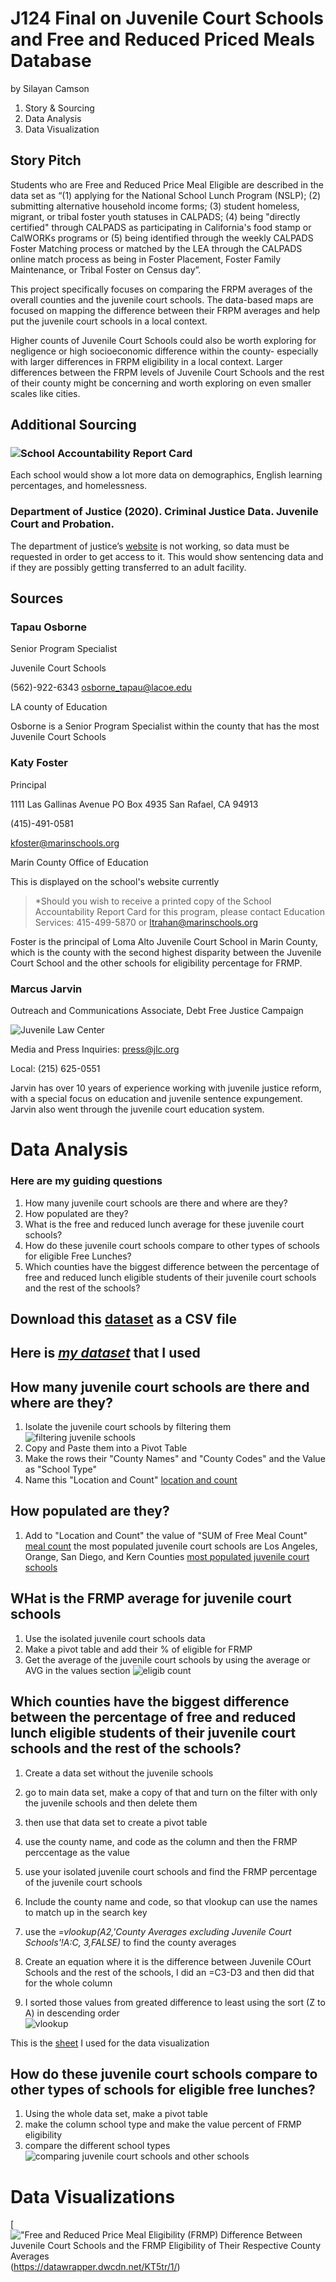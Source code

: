 # J124 Final on Juvenile Court Schools and Free and Reduced Priced Meals Database 
by Silayan Camson

1. Story & Sourcing 
2. Data Analysis 
3. Data Visualization 

## Story Pitch

Students who are Free and Reduced Price Meal Eligible are described in the data set as
“(1) applying for the National School Lunch Program (NSLP); (2) submitting alternative household income forms; (3) student homeless, migrant, or tribal foster youth statuses in CALPADS;  (4) being "directly certified" through CALPADS as participating in California's food stamp or CalWORKs programs or (5) being identified through the weekly CALPADS Foster Matching process or matched by the LEA through the CALPADS online match process as being in Foster Placement, Foster Family Maintenance, or Tribal Foster on Census day”.

This project specifically focuses on comparing the FRPM averages of the overall counties and the juvenile court schools. The data-based maps are focused on mapping the difference between their FRPM averages and help put the juvenile court schools in a local context. 

Higher counts of Juvenile Court Schools could also be worth exploring for negligence or high socioeconomic difference within the county- especially with larger differences in FRPM eligibility in a local context. Larger differences between the FRPM levels of Juvenile Court Schools and the rest of their county might be concerning and worth exploring on even smaller scales like cities. 

## Additional Sourcing 
### ![School Accountability Report Card](https://www.sarconline.org/public/findASarc) 
Each school would show a lot more data on demographics, English learning percentages, and homelessness. 

### Department of Justice (2020). Criminal Justice Data. Juvenile Court and Probation.
The department of justice’s [website](https://data-openjustice.doj.ca.gov/sites/default/files/2021-06/Juvenile%20Justice%20In%20CA%202020.pdf) is not working, so data must be requested in order to get access to it. This would show sentencing data and if they are possibly getting transferred to an adult facility. 

## Sources 
### Tapau Osborne
Senior Program Specialist 

Juvenile Court Schools 

(562)-922-6343
osborne_tapau@lacoe.edu 

LA county of Education 

Osborne is a Senior Program Specialist within the county that has the most Juvenile Court Schools 

### Katy Foster
Principal 

1111 Las Gallinas Avenue
PO Box 4935
San Rafael, CA 94913

(415)-491-0581

kfoster@marinschools.org

Marin County Office of Education

This is displayed on the school's website currently 
>*Should you wish to receive a printed copy of the School Accountability Report Card for this program, please contact
Education Services: 415-499-5870 or ltrahan@marinschools.org

Foster is the principal of Loma Alto Juvenile Court School in Marin County, which is the county with the second highest disparity between the Juvenile Court School and the other schools for eligibility percentage for FRMP.

### Marcus Jarvin 
Outreach and Communications Associate, Debt Free Justice Campaign

![Juvenile Law Center](https://jlc.org/children-prison) 

Media and Press Inquiries: press@jlc.org

Local: (215) 625-0551

Jarvin has over 10 years of experience working with juvenile justice reform, with a special focus on education and juvenile sentence expungement. Jarvin also went through the juvenile court education system. 

# Data Analysis 
### Here are my guiding questions 
1. How many juvenile court schools are there and where are they?
2. How populated are they? 
3. What is the free and reduced lunch average for these juvenile court schools? 
4. How do these juvenile court schools compare to other types of schools for eligible Free Lunches?
5. Which counties have the biggest difference between the percentage of free and reduced lunch eligible students of their juvenile court schools and the rest of the schools? 

## Download this [dataset](https://www.cde.ca.gov/ds/ad/filessp.asp) as a CSV file 
## Here is *[my dataset](https://docs.google.com/spreadsheets/d/1WL1D8wbMM-r2la69j0H0akfdj5uftsPqEpW92ik-GIs/edit?usp=sharing)* that I used 

## How many juvenile court schools are there and where are they?
1. Isolate the juvenile court schools by filtering them 
![filtering juvenile schools](https://user-images.githubusercontent.com/109619685/183434382-596680d4-bce8-443c-9a81-2ee5f125725f.png)
2. Copy and Paste them into a Pivot Table 
3. Make the rows their "County Names" and "County Codes" and the Value as "School Type" 
4. Name this "Location and Count"
[location and count](https://user-images.githubusercontent.com/109619685/183460804-c30b7922-67c6-4567-bd3d-160b639d2b2e.png)

## How populated are they? 
1. Add to "Location and Count" the value of "SUM of Free Meal Count" 
[meal count](https://user-images.githubusercontent.com/109619685/183436086-5fbd23a0-47f6-4ad4-9170-d7ce517ee658.png) 
the most populated juvenile court schools are Los Angeles, Orange, San Diego, and Kern Counties
[most populated juvenile court schools](https://user-images.githubusercontent.com/109619685/183461263-268b0fe8-2853-4ceb-99c1-f91f9b014f9a.png)

## WHat is the FRMP average for juvenile court schools 
1. Use the isolated juvenile court schools data 
2. Make a pivot table and add their % of eligible for FRMP 
3. Get the average of the juvenile court schools by using the average or AVG in the values section 
![eligib count](https://user-images.githubusercontent.com/109619685/183462811-3ce41664-2c92-435e-8136-daa5d6df799e.png)

## Which counties have the biggest difference between the percentage of free and reduced lunch eligible students of their juvenile court schools and the rest of the schools?
1. Create a data set without the juvenile schools 
2. go to main data set, make a copy of that and turn on the filter with only the juvenile schools and then delete them
3. then use that data set to create a pivot table 
4. use the county name, and code as the column and then the FRMP perccentage as the value 

1. use your isolated juvenile court schools and find the FRMP percentage of the juvenile court schools 
2. Include the county name and code, so that vlookup can use the names to match up in the search key 
3. use the *=vlookup(A2,'County Averages excluding Juvenile Court Schools'!A:C, 3,FALSE)* to find the county averages 
4. Create an equation where it is the difference between Juvenile COurt Schools and the rest of the schools, I did an =C3-D3 and then did that for the whole column 
5. I sorted those values from greated difference to least using the sort (Z to A) in descending order  
![vlookup](https://user-images.githubusercontent.com/109619685/183461779-f1532d5f-cc6d-40d5-98c5-2b2f2c9855b9.png)

This is the [sheet](https://docs.google.com/spreadsheets/d/1cjTfw_7ikak9kbFCEB9wb0kQ2FxuZtXEidRKGVdJUMQ/edit?usp=sharing) I used for the data visualization 
## How do these juvenile court schools compare to other types of schools for eligible free lunches?
1. Using the whole data set, make a pivot table 
2. make the column school type and make the value percent of FRMP eligibility 
3. compare the different school types 
![comparing juvenile court schools and other schools](https://user-images.githubusercontent.com/109619685/183462042-b0a43f99-9e3a-44b6-96f6-deace0ec9fd8.png)
# Data Visualizations 
[!["Free and Reduced Price Meal Eligibility (FRMP) Difference Between Juvenile Court Schools and the FRMP Eligibility of Their Respective County Averages](https://datawrapper.dwcdn.net/djTAp/full.png)(https://datawrapper.dwcdn.net/KT5tr/1/)



